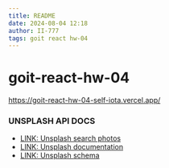 ```yaml
---
title: README
date: 2024-08-04 12:18
author: II-777
tags: goit react hw-04
---
```


# goit-react-hw-04

https://goit-react-hw-04-self-iota.vercel.app/


### UNSPLASH API DOCS 

- [LINK: Unsplash search photos](https://unsplash.com/documentation#search-photos)
- [LINK: Unsplash documentation](https://unsplash.com/documentation#public-authentication)
- [LINK: Unsplash schema](https://unsplash.com/documentation#schema)
